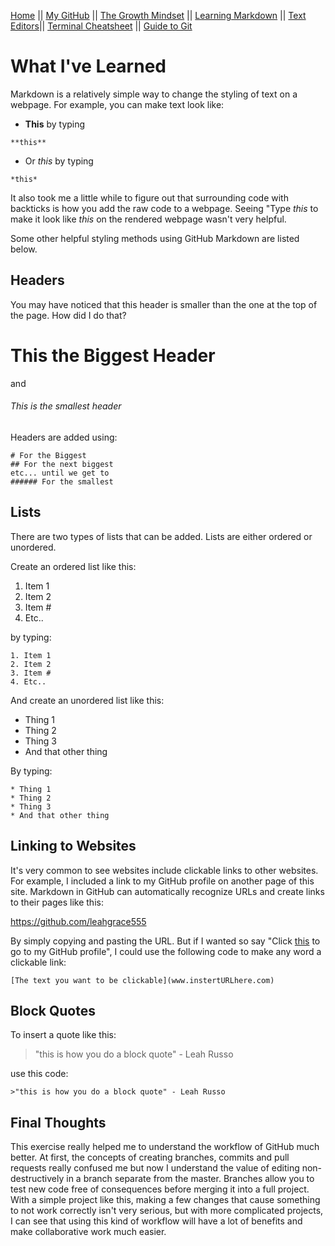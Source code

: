 [Home](README.md) || [My GitHub](https://github.com/leahgrace555) || [The Growth Mindset](thegrowthmindset.md) || [Learning Markdown](blogpost1.md) || [Text Editors](blogpost2.md)|| [Terminal Cheatsheet](terminalcheatsheet.md) || [Guide to Git](blogpost3.md)

# What I've Learned


Markdown is a relatively simple way to change the styling of text on a webpage.
For example, you can make text look like:
- **This** by typing 
```` 
**this**
````
- Or *this* by typing 
```` 
*this* 
````

It also took me a little while to figure out that surrounding code with backticks is how you add the raw code to a webpage. 
Seeing "Type *this* to make it look like *this* on the rendered webpage wasn't very helpful. 

Some other helpful styling methods using GitHub Markdown are listed below. 

## Headers

You may have noticed that this header is smaller than the one at the top of the page. How did I do that? 

# This the Biggest Header 
and 
###### This is the smallest header

Headers are added using:

````
# For the Biggest 
## For the next biggest
etc... until we get to 
###### For the smallest 
````


## Lists

There are two types of lists that can be added. Lists are either ordered or unordered. 

Create an ordered list like this:
1. Item 1
2. Item 2 
3. Item #
4. Etc..

by typing:

````
1. Item 1
2. Item 2 
3. Item #
4. Etc..
````

And create an unordered list like this:

* Thing 1 
* Thing 2
* Thing 3
* And that other thing

By typing:
````
* Thing 1 
* Thing 2
* Thing 3
* And that other thing
````

## Linking to Websites

It's very common to see websites include clickable links to other websites. For example, I included a link to my GitHub profile on another page of this site. Markdown in GitHub can automatically recognize URLs and create links to their pages like this:

https://github.com/leahgrace555

By simply copying and pasting the URL. But if I wanted so say "Click [this](https://github.com/leahgrace555) to go to my GitHub profile", I could use the following code to make any word a clickable link:

````
[The text you want to be clickable](www.instertURLhere.com)
````

## Block Quotes

To insert a quote like this:

>"this is how you do a block quote" - Leah Russo

use this code:

````
>"this is how you do a block quote" - Leah Russo
````

## Final Thoughts

This exercise really helped me to understand the workflow of GitHub much better. At first, the concepts of creating branches, commits and pull requests really confused me but now I understand the value of editing non-destructively in a branch separate from the master. Branches allow you to test new code free of consequences before merging it into a full project. With a simple project like this, making a few changes that cause something to not work correctly isn't very serious, but with more complicated projects, I can see that using this kind of workflow will have a lot of benefits and make collaborative work much easier. 







